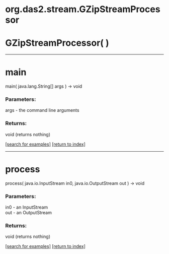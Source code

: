 # org.das2.stream.GZipStreamProcessor



# GZipStreamProcessor( )


***
<a name="main"></a>
# main
main( java.lang.String[] args ) &rarr; void



### Parameters:
args - the command line arguments

### Returns:
void (returns nothing)


<a href="https://github.com/autoplot/dev/search?q=main&unscoped_q=main">[search for examples]</a>
<a href="https://github.com/autoplot/documentation/blob/master/javadoc/index-all.md">[return to index]</a>

***
<a name="process"></a>
# process
process( java.io.InputStream in0, java.io.OutputStream out ) &rarr; void



### Parameters:
in0 - an InputStream
<br>out - an OutputStream

### Returns:
void (returns nothing)


<a href="https://github.com/autoplot/dev/search?q=process&unscoped_q=process">[search for examples]</a>
<a href="https://github.com/autoplot/documentation/blob/master/javadoc/index-all.md">[return to index]</a>

